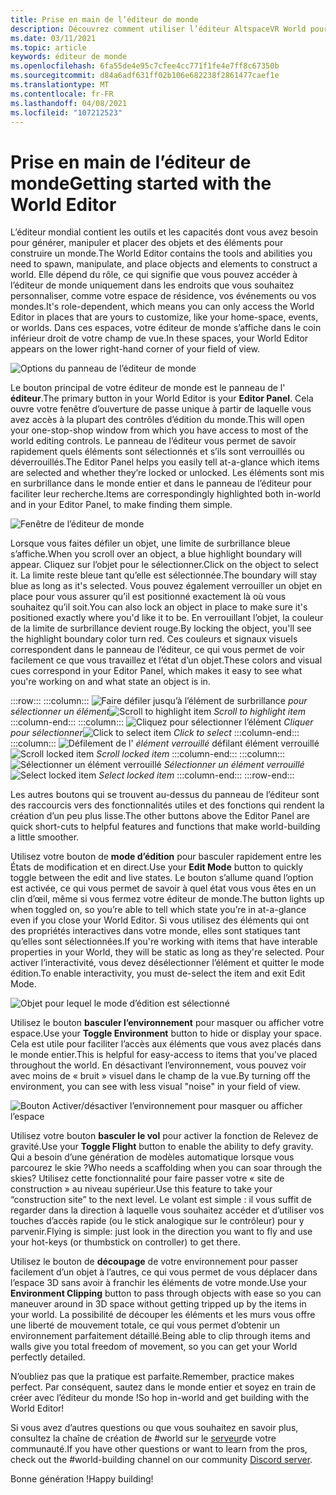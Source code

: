```yaml
---
title: Prise en main de l’éditeur de monde
description: Découvrez comment utiliser l’éditeur AltspaceVR World pour générer, manipuler et placer des objets dans vos mondes.
ms.date: 03/11/2021
ms.topic: article
keywords: éditeur de monde
ms.openlocfilehash: 6fa55de4e95c7cfee4cc771f1fe4e7ff8c67350b
ms.sourcegitcommit: d84a6adf631ff02b106e682238f2861477caef1e
ms.translationtype: MT
ms.contentlocale: fr-FR
ms.lasthandoff: 04/08/2021
ms.locfileid: "107212523"
---
```

# <a name="getting-started-with-the-world-editor"></a><span data-ttu-id="2a6ef-104">Prise en main de l’éditeur de monde</span><span class="sxs-lookup"><span data-stu-id="2a6ef-104">Getting started with the World Editor</span></span>

<span data-ttu-id="2a6ef-105">L’éditeur mondial contient les outils et les capacités dont vous avez besoin pour générer, manipuler et placer des objets et des éléments pour construire un monde.</span><span class="sxs-lookup"><span data-stu-id="2a6ef-105">The World Editor contains the tools and abilities you need to spawn, manipulate, and place objects and elements to construct a world.</span></span> <span data-ttu-id="2a6ef-106">Elle dépend du rôle, ce qui signifie que vous pouvez accéder à l’éditeur de monde uniquement dans les endroits que vous souhaitez personnaliser, comme votre espace de résidence, vos événements ou vos mondes.</span><span class="sxs-lookup"><span data-stu-id="2a6ef-106">It's role-dependent, which means you can only access the World Editor in places that are yours to customize, like your home-space, events, or worlds.</span></span> <span data-ttu-id="2a6ef-107">Dans ces espaces, votre éditeur de monde s’affiche dans le coin inférieur droit de votre champ de vue.</span><span class="sxs-lookup"><span data-stu-id="2a6ef-107">In these spaces, your World Editor appears on the lower right-hand corner of your field of view.</span></span>

![Options du panneau de l’éditeur de monde](images/world-editor-img-01.png)

<span data-ttu-id="2a6ef-109">Le bouton principal de votre éditeur de monde est le panneau de l' **éditeur**.</span><span class="sxs-lookup"><span data-stu-id="2a6ef-109">The primary button in your World Editor is your **Editor Panel**.</span></span> <span data-ttu-id="2a6ef-110">Cela ouvre votre fenêtre d’ouverture de passe unique à partir de laquelle vous avez accès à la plupart des contrôles d’édition du monde.</span><span class="sxs-lookup"><span data-stu-id="2a6ef-110">This will open your one-stop-shop window from which you have access to most of the world editing controls.</span></span> <span data-ttu-id="2a6ef-111">Le panneau de l’éditeur vous permet de savoir rapidement quels éléments sont sélectionnés et s’ils sont verrouillés ou déverrouillés.</span><span class="sxs-lookup"><span data-stu-id="2a6ef-111">The Editor Panel helps you easily tell at-a-glance which items are selected and whether they’re locked or unlocked.</span></span> <span data-ttu-id="2a6ef-112">Les éléments sont mis en surbrillance dans le monde entier et dans le panneau de l’éditeur pour faciliter leur recherche.</span><span class="sxs-lookup"><span data-stu-id="2a6ef-112">Items are correspondingly highlighted both in-world and in your Editor Panel, to make finding them simple.</span></span> 

![Fenêtre de l’éditeur de monde](images/world-editor-img-02.png)

<span data-ttu-id="2a6ef-114">Lorsque vous faites défiler un objet, une limite de surbrillance bleue s’affiche.</span><span class="sxs-lookup"><span data-stu-id="2a6ef-114">When you scroll over an object, a blue highlight boundary will appear.</span></span> <span data-ttu-id="2a6ef-115">Cliquez sur l’objet pour le sélectionner.</span><span class="sxs-lookup"><span data-stu-id="2a6ef-115">Click on the object to select it.</span></span> <span data-ttu-id="2a6ef-116">La limite reste bleue tant qu’elle est sélectionnée.</span><span class="sxs-lookup"><span data-stu-id="2a6ef-116">The boundary will stay blue as long as it's selected.</span></span> <span data-ttu-id="2a6ef-117">Vous pouvez également verrouiller un objet en place pour vous assurer qu’il est positionné exactement là où vous souhaitez qu’il soit.</span><span class="sxs-lookup"><span data-stu-id="2a6ef-117">You can also lock an object in place to make sure it's positioned exactly where you'd like it to be.</span></span> <span data-ttu-id="2a6ef-118">En verrouillant l’objet, la couleur de la limite de surbrillance devient rouge.</span><span class="sxs-lookup"><span data-stu-id="2a6ef-118">By locking the object, you'll see the highlight boundary color turn red.</span></span> <span data-ttu-id="2a6ef-119">Ces couleurs et signaux visuels correspondent dans le panneau de l’éditeur, ce qui vous permet de voir facilement ce que vous travaillez et l’état d’un objet.</span><span class="sxs-lookup"><span data-stu-id="2a6ef-119">These colors and visual cues correspond in your Editor Panel, which makes it easy to see what you're working on and what state an object is in.</span></span>

:::row:::
    :::column:::
       <span data-ttu-id="2a6ef-120">![Faire défiler jusqu’à l’élément de surbrillance ](images/world-editor-img-03.png) *pour sélectionner un élément*</span><span class="sxs-lookup"><span data-stu-id="2a6ef-120">![Scroll to highlight item](images/world-editor-img-03.png) *Scroll to highlight item*</span></span>
    :::column-end:::
    :::column:::
       <span data-ttu-id="2a6ef-121">![Cliquez pour sélectionner l’élément ](images/world-editor-img-04.png) *Cliquer pour sélectionner*</span><span class="sxs-lookup"><span data-stu-id="2a6ef-121">![Click to select item](images/world-editor-img-04.png) *Click to select*</span></span>
    :::column-end:::
    :::column:::
       <span data-ttu-id="2a6ef-122">![Défilement de l' ](images/world-editor-img-05.png) *élément verrouillé* défilant élément verrouillé</span><span class="sxs-lookup"><span data-stu-id="2a6ef-122">![Scroll locked item](images/world-editor-img-05.png) *Scroll locked item*</span></span>
    :::column-end:::
    :::column:::
       <span data-ttu-id="2a6ef-123">![Sélectionner un élément verrouillé ](images/world-editor-img-06.png)
     *Sélectionner un élément verrouillé*</span><span class="sxs-lookup"><span data-stu-id="2a6ef-123">![Select locked item](images/world-editor-img-06.png)
*Select locked item*</span></span>
    :::column-end:::
:::row-end:::

<span data-ttu-id="2a6ef-124">Les autres boutons qui se trouvent au-dessus du panneau de l’éditeur sont des raccourcis vers des fonctionnalités utiles et des fonctions qui rendent la création d’un peu plus lisse.</span><span class="sxs-lookup"><span data-stu-id="2a6ef-124">The other buttons above the Editor Panel are quick short-cuts to helpful features and functions that make world-building a little smoother.</span></span> 

<span data-ttu-id="2a6ef-125">Utilisez votre bouton de **mode d’édition** pour basculer rapidement entre les États de modification et en direct.</span><span class="sxs-lookup"><span data-stu-id="2a6ef-125">Use your **Edit Mode** button to quickly toggle between the edit and live states.</span></span> <span data-ttu-id="2a6ef-126">Le bouton s’allume quand l’option est activée, ce qui vous permet de savoir à quel état vous vous êtes en un clin d’œil, même si vous fermez votre éditeur de monde.</span><span class="sxs-lookup"><span data-stu-id="2a6ef-126">The button lights up when toggled on, so you’re able to tell which state you’re in at-a-glance even if you close your World Editor.</span></span> <span data-ttu-id="2a6ef-127">Si vous utilisez des éléments qui ont des propriétés interactives dans votre monde, elles sont statiques tant qu’elles sont sélectionnées.</span><span class="sxs-lookup"><span data-stu-id="2a6ef-127">If you're working with items that have interable properties in your World, they will be static as long as they're selected.</span></span> <span data-ttu-id="2a6ef-128">Pour activer l’interactivité, vous devez désélectionner l’élément et quitter le mode édition.</span><span class="sxs-lookup"><span data-stu-id="2a6ef-128">To enable interactivity, you must de-select the item and exit Edit Mode.</span></span>

![Objet pour lequel le mode d’édition est sélectionné](images/world-editor-img-07.png)

<span data-ttu-id="2a6ef-130">Utilisez le bouton **basculer l’environnement** pour masquer ou afficher votre espace.</span><span class="sxs-lookup"><span data-stu-id="2a6ef-130">Use your **Toggle Environment** button to hide or display your space.</span></span> <span data-ttu-id="2a6ef-131">Cela est utile pour faciliter l’accès aux éléments que vous avez placés dans le monde entier.</span><span class="sxs-lookup"><span data-stu-id="2a6ef-131">This is helpful for easy-access to items that you've placed throughout the world.</span></span> <span data-ttu-id="2a6ef-132">En désactivant l’environnement, vous pouvez voir avec moins de « bruit » visuel dans le champ de la vue.</span><span class="sxs-lookup"><span data-stu-id="2a6ef-132">By turning off the environment, you can see with less visual "noise" in your field of view.</span></span>

![Bouton Activer/désactiver l’environnement pour masquer ou afficher l’espace](images/world-editor-img-08.png)

<span data-ttu-id="2a6ef-134">Utilisez votre bouton **basculer le vol** pour activer la fonction de Relevez de gravité.</span><span class="sxs-lookup"><span data-stu-id="2a6ef-134">Use your **Toggle Flight** button to enable the ability to defy gravity.</span></span> <span data-ttu-id="2a6ef-135">Qui a besoin d’une génération de modèles automatique lorsque vous parcourez le skie ?</span><span class="sxs-lookup"><span data-stu-id="2a6ef-135">Who needs a scaffolding when you can soar through the skies?</span></span> <span data-ttu-id="2a6ef-136">Utilisez cette fonctionnalité pour faire passer votre « site de construction » au niveau supérieur.</span><span class="sxs-lookup"><span data-stu-id="2a6ef-136">Use this feature to take your “construction site” to the next level.</span></span> <span data-ttu-id="2a6ef-137">Le volant est simple : il vous suffit de regarder dans la direction à laquelle vous souhaitez accéder et d’utiliser vos touches d’accès rapide (ou le stick analogique sur le contrôleur) pour y parvenir.</span><span class="sxs-lookup"><span data-stu-id="2a6ef-137">Flying is simple: just look in the direction you want to fly and use your hot-keys (or thumbstick on controller) to get there.</span></span> 

<span data-ttu-id="2a6ef-138">Utilisez le bouton de **découpage** de votre environnement pour passer facilement d’un objet à l’autres, ce qui vous permet de vous déplacer dans l’espace 3D sans avoir à franchir les éléments de votre monde.</span><span class="sxs-lookup"><span data-stu-id="2a6ef-138">Use your **Environment Clipping** button to pass through objects with ease so you can maneuver around in 3D space without getting tripped up by the items in your world.</span></span> <span data-ttu-id="2a6ef-139">La possibilité de découper les éléments et les murs vous offre une liberté de mouvement totale, ce qui vous permet d’obtenir un environnement parfaitement détaillé.</span><span class="sxs-lookup"><span data-stu-id="2a6ef-139">Being able to clip through items and walls give you total freedom of movement, so you can get your World perfectly detailed.</span></span>  

<span data-ttu-id="2a6ef-140">N’oubliez pas que la pratique est parfaite.</span><span class="sxs-lookup"><span data-stu-id="2a6ef-140">Remember, practice makes perfect.</span></span> <span data-ttu-id="2a6ef-141">Par conséquent, sautez dans le monde entier et soyez en train de créer avec l’éditeur du monde !</span><span class="sxs-lookup"><span data-stu-id="2a6ef-141">So hop in-world and get building with the World Editor!</span></span> 

<span data-ttu-id="2a6ef-142">Si vous avez d’autres questions ou que vous souhaitez en savoir plus, consultez la chaîne de création de #world sur le [serveur](https://discord.com/invite/altspacevr)de votre communauté.</span><span class="sxs-lookup"><span data-stu-id="2a6ef-142">If you have other questions or want to learn from the pros, check out the #world-building channel on our community [Discord server](https://discord.com/invite/altspacevr).</span></span> 

<span data-ttu-id="2a6ef-143">Bonne génération !</span><span class="sxs-lookup"><span data-stu-id="2a6ef-143">Happy building!</span></span>